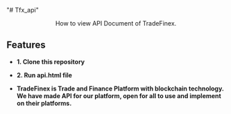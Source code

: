 "# Tfx_api" 


<p align="center">How to view API Document of TradeFinex.</p>

Features
------------

* **1. Clone this repository** 

* **2. Run api.html file** 

* **TradeFinex is Trade and Finance Platform with blockchain technology. We have made API for our platform, open for all to use and implement on their platforms.** 